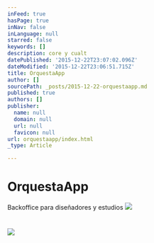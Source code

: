 ```yaml
---
inFeed: true
hasPage: true
inNav: false
inLanguage: null
starred: false
keywords: []
description: core y cualt
datePublished: '2015-12-22T23:07:02.096Z'
dateModified: '2015-12-22T23:06:51.715Z'
title: OrquestaApp
author: []
sourcePath: _posts/2015-12-22-orquestaapp.md
published: true
authors: []
publisher:
  name: null
  domain: null
  url: null
  favicon: null
url: orquestaapp/index.html
_type: Article

---
```

# OrquestaApp

Backoffice para diseñadores y estudios
![](https://the-grid-user-content.s3-us-west-2.amazonaws.com/d2f07a96-9d2c-4336-bfaa-8e039b04fa63.png)

# ![](https://the-grid-user-content.s3-us-west-2.amazonaws.com/b40067c7-9dcc-4550-adb3-ab68a9a28021.jpg)